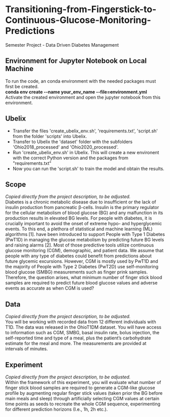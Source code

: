 # Transitioning-from-Fingerstick-to-Continuous-Glucose-Monitoring-Predictions
Semester Project - Data Driven Diabetes Management 

## Environment for Jupyter Notebook on Local Machine
To run the code, an conda environment with the needed packages must first be created. <br />
**conda env create --name your_env_name --file=environment.yml** <br />
Activate the created environment and open the jupyter notebook from this environment. 

## Ubelix

- Transfer the files 'create_ubelix_env.sh', 'requirements.txt', 'script.sh' from the folder 'scripts' into Ubelix.
- Transfer to Ubelix the 'dataset' folder with the subfolders 'Ohio2018_processed' and 'Ohio2020_processed'. 
- Run 'create_ubelix_env.sh' in Ubelix. This will create a new environent with the correct Python version and the packages from "requirements.txt"
- Now you can run the 'script.sh' to train the model and obtain the results.

## Scope 
*Copied directly from the project description, to be adjusted.* 
<br /> Diabetes is a chronic metabolic disease due to insufficient or the lack of insulin production from
pancreatic β-cells. Insulin is the primary regulator for the cellular metabolism of blood glucose (BG)
and any malfunction in its production results in elevated BG levels. For people with diabetes, it is
crucially important to avoid the onset of extreme hypo- and hyperglycemic events. To this end, a
plethora of statistical and machine learning (ML) algorithms [1]. have been introduced to support
People with Type 1 Diabetes (PwT1D) in managing the glucose metabolism by predicting future BG
levels and raising alarms [2]. Most of those predictive tools utilize continuous glucose monitoring
(CGM), demographic, and patient data. We assume that people with any type of diabetes could
benefit from predictions about future glycemic excursions. However, CGM is mostly used by PwT1D
and the majority of People with Type 2 Diabetes (PwT2D) use self-monitoring blood glucose
(SMBG) measurements such as finger prink samples. Therefore, the question arises, what
minimum number of finger stick blood samples are required to predict future blood glucose values
and adverse events as accurate as when CGM is used?

## Data 
*Copied directly from the project description, to be adjusted.*
 <br /> You will be working with recorded data from 12 different individuals with T1D. The data was
released in the OhioT1DM dataset. You will have access to information such as CGM, SMBG,
basal insulin rate, bolus injection, the self-reported time and type of a meal, plus the patient’s
carbohydrate estimate for the meal and more. The measurements are provided at intervals of
minutes.

## Experiment 
*Copied directly from the project description, to be adjusted.* 
<br /> Within the framework of this experiment, you will evaluate what number of finger stick blood
samples are required to generate a CGM-like glucose profile by augmenting regular finger stick
values (taken prior the BG before main meals and sleep) through artificially selecting CGM values
at certain time points as seeds to recreate the whole CGM sequence, experimenting for different
prediction horizons (I.e., 1h, 2h etc.).
